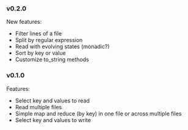### v0.2.0
New features: 

- Filter lines of a file
- Split by regular expression
- Read with evolving states (monadic?) 
- Sort by key or value
- Customize to_string methods
    
### v0.1.0
Features:

- Select key and values to read
- Read multiple files
- Simple map and reduce (by key) in one file or across multiple files
- Select key and values to write